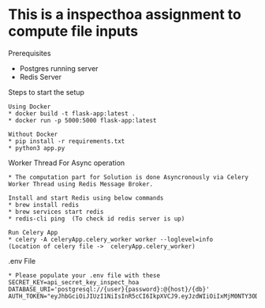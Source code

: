 
# This is a inspecthoa assignment to compute file inputs

Prerequisites
* Postgres running server
* Redis Server

Steps to start the setup

    Using Docker
    * docker build -t flask-app:latest .
    * docker run -p 5000:5000 flask-app:latest

    Without Docker
    * pip install -r requirements.txt
    * python3 app.py

Worker Thread For Async operation

    * The computation part for Solution is done Asyncronously via Celery Worker Thread using Redis Message Broker. 

    Install and start Redis using below commands
    * brew install redis
    * brew services start redis
    * redis-cli ping  (To check id redis server is up)

    Run Celery App
    * celery -A celeryApp.celery_worker worker --loglevel=info
    (Location of celery file ->  celeryApp.celery_worker)

.env File

    * Please populate your .env file with these
    SECRET_KEY=api_secret_key_inspect_hoa
    DATABASE_URI='postgresql://{user}{password}:@{host}/{db}'
    AUTH_TOKEN="eyJhbGciOiJIUzI1NiIsInR5cCI6IkpXVCJ9.eyJzdWIiOiIxMjM0NTY3ODkwIiwibmFtZSI6Ikluc3BlY3RIb2EiLCJpYXQiOjE1MTYyMzkwMjJ9.KVI2KIJSp_GFhWyBVFUiiOcvcT9CilfzYj0d_wnw4Hc" 




